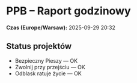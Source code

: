 # PPB – Raport godzinowy
**Czas (Europe/Warsaw):** 2025-09-29 20:32

## Status projektów
- Bezpieczny Pieszy — OK
- Zwolnij przy przejściu — OK
- Odblask ratuje życie — OK

